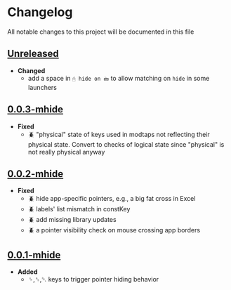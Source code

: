 # Changelog
All notable changes to this project will be documented in this file

[unreleased]: https://github.com/eugenesvk/Win.ahk/tree/mhide_kbd/compare/0.0.3-mhide...mhide_kbd
## [Unreleased]
<!-- - __Added__ -->
  <!-- + :sparkles:  -->
  <!-- new features -->
<!-- - __Changed__ -->
  <!-- +   -->
  <!-- changes in existing functionality -->
<!-- - __Fixed__ -->
  <!-- + :beetle:  -->
  <!-- bug fixes -->
<!-- - __Deprecated__ -->
  <!-- + :poop:  -->
  <!-- soon-to-be removed features -->
<!-- - __Removed__ -->
  <!-- + :wastebasket:  -->
  <!-- now removed features -->
<!-- - __Security__ -->
  <!-- + :lock:  -->
  <!-- vulnerabilities -->
- __Changed__
  + add a space in `🖰 hide on 🖮` to allow matching on `hide` in some launchers

[0.0.3-mhide]: https://github.com/eugenesvk/Win.ahk/tree/mhide_kbd/tag/0.0.3-mhide
## [0.0.3-mhide]
- __Fixed__
  + :beetle: "physical" state of keys used in modtaps not reflecting their physical state. Convert to checks of logical state since "physical" is not really physical anyway

[0.0.2-mhide]: https://github.com/eugenesvk/Win.ahk/tree/mhide_kbd/tag/0.0.2-mhide
## [0.0.2-mhide]
- __Fixed__
  + :beetle: hide app-specific pointers, e.g., a big fat cross in Excel
  + :beetle: labels' list mismatch in constKey
  + :beetle: add missing library updates
  + :beetle: a pointer visibility check on mouse crossing app borders

[0.0.1-mhide]: https://github.com/eugenesvk/Win.ahk/tree/mhide_kbd/tag/0.0.1-mhide
## [0.0.1-mhide]
- __Added__
  + <kbd>␠</kbd>,<kbd>␈</kbd>,<kbd>␡</kbd> keys to trigger pointer hiding behavior
